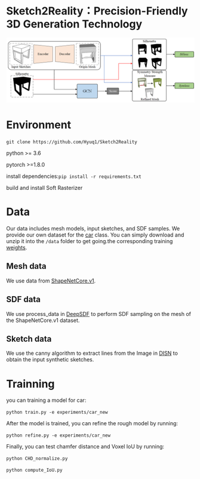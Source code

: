 # Sketch2Reality：Precision-Friendly 3D Generation Technology
![image](https://github.com/Hyuq1/Sketch2Reality/blob/main/img/network.png)
# Environment
`git clone https://github.com/Hyuq1/Sketch2Reality`

python >= 3.6

pytorch >=1.8.0

install dependencies:`pip install -r requirements.txt`

build and install Soft Rasterizer
# Data
Our data includes mesh models, input sketches, and SDF samples.
We provide our own dataset for the [car](https://github.com/Hyuq1/Sketch2Reality/edit/main/README.md) class. You can simply download and unzip it into the `/data` folder to get going.the corresponding training [weights]().
## Mesh data
We use data from [ShapeNetCore.v1](https://shapenet.org/).

## SDF data
We use process_data in [DeepSDF](https://github.com/facebookresearch/DeepSDF) to perform SDF sampling on the mesh of the ShapeNetCore.v1 dataset.

## Sketch data
We use the canny algorithm to extract lines from the Image in [DISN](https://github.com/laughtervv/DISN) to obtain the input synthetic sketches.

# Trainning
you can training a model for car:

`python train.py -e experiments/car_new`

After the model is trained, you can refine the rough model by running:

`python refine.py -e experiments/car_new`

Finally, you can test chamfer distance and Voxel IoU by running:

`python CHD_normalize.py`

`python compute_IoU.py`
